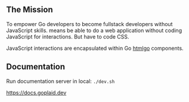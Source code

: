 ## The Mission

To empower Go developers to become fullstack developers without JavaScript skills. means be able to do a web application
without coding JavaScript for interactions. But have to code CSS.

JavaScript interactions are encapsulated within Go [htmlgo](https://github.com/theplant/htmlgo) components.

## Documentation

Run documentation server in local: `./dev.sh`

https://docs.goplaid.dev
